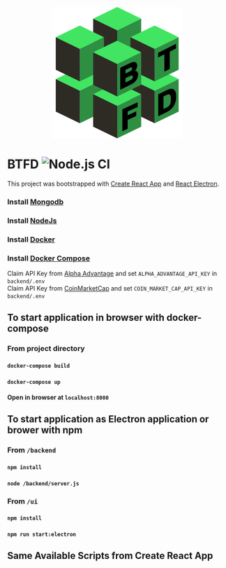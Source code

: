 <p align="center">
  <a alt="btfd" target="_blank"><img width=300 height=300 src="ui/public/btfd1.png"/></a>
</p>



# BTFD ![Node.js CI](https://github.com/MaxRickettsUy/btfd/actions/workflows/node.js.yml/badge.svg)

This project was bootstrapped with [Create React App](https://github.com/facebook/create-react-app) and [React Electron](https://github.com/MaxRickettsUy/react-electron).

### Install [Mongodb](https://docs.mongodb.com/manual/installation/)
### Install [NodeJs](https://nodejs.org/en/https://docs.mongodb.com/manual/installation/)
### Install [Docker](https://docs.docker.com/engine/install/)
### Install [Docker Compose](https://docs.docker.com/compose/install/)

Claim API Key from [Alpha Advantage](https://www.alphavantage.co/support/#api-key) and set `ALPHA_ADVANTAGE_API_KEY` in `backend/.env`
<br/>
Claim API Key from [CoinMarketCap](https://coinmarketcap.com/api/) and set `COIN_MARKET_CAP_API_KEY` in `backend/.env`

## To start application in browser with docker-compose

### From project directory
#### `docker-compose build`
#### `docker-compose up`
#### Open in browser at `localhost:8000`

## To start application as Electron application or brower with npm

### From `/backend`
#### `npm install`
#### `node /backend/server.js`

### From `/ui`
#### `npm install`
#### `npm run start:electron`

## Same Available Scripts from Create React App
